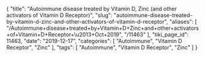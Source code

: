 {
    "title": "Autoimmune disease treated by Vitamin D, Zinc (and other activators of Vitamin D Receptor)",
    "slug": "autoimmune-disease-treated-by-vitamin-d-zinc-and-other-activators-of-vitamin-d-receptor",
    "aliases": [
        "/Autoimmune+disease+treated+by+Vitamin+D+Zinc+and+other+activators+of+Vitamin+D+Receptor+\u2013+Oct+2019",
        "/11463"
    ],
    "tiki_page_id": 11463,
    "date": "2019-12-17",
    "categories": [
        "Autoimmune",
        "Vitamin D Receptor",
        "Zinc"
    ],
    "tags": [
        "Autoimmune",
        "Vitamin D Receptor",
        "Zinc"
    ]
}
